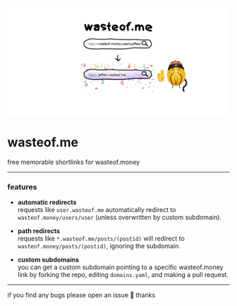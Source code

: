<img src="ghbanner.png" alt="Alt text" width="500">

# wasteof.me

free memorable shortlinks for wasteof.money

---

### features

- **automatic redirects**  
  requests like `user.wasteof.me` automatically redirect to `wasteof.money/users/user` (unless overwritten by custom subdomain).

- **path redirects**  
  requests like `*.wasteof.me/posts/(postid)` will redirect to `wasteof.money/posts/(postid)`, ignoring the subdomain.

- **custom subdomains**  
  you can get a custom subdomain pointing to a specific wasteof.money link by forking the repo, editing `domains.yaml`, and making a pull request.

---
if you find any bugs please open an issue 🙏 thanks
